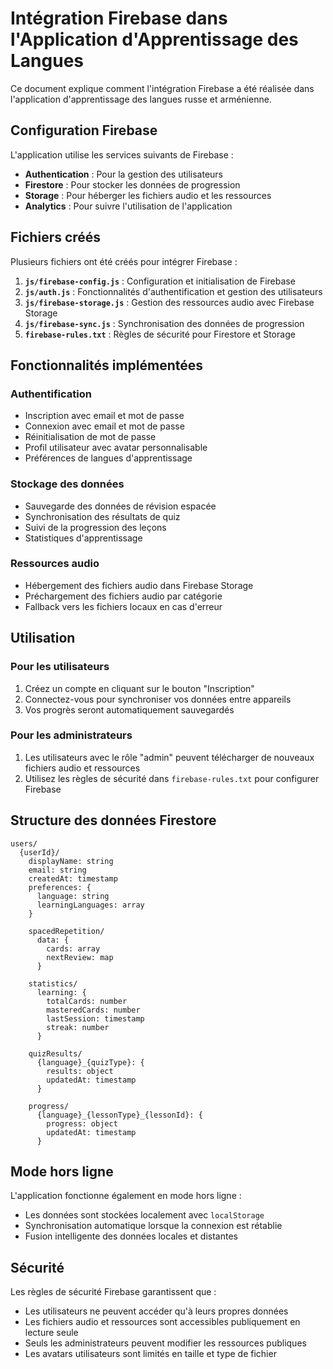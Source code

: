 # Intégration Firebase dans l'Application d'Apprentissage des Langues

Ce document explique comment l'intégration Firebase a été réalisée dans l'application d'apprentissage des langues russe et arménienne.

## Configuration Firebase

L'application utilise les services suivants de Firebase :

- **Authentication** : Pour la gestion des utilisateurs
- **Firestore** : Pour stocker les données de progression
- **Storage** : Pour héberger les fichiers audio et les ressources
- **Analytics** : Pour suivre l'utilisation de l'application

## Fichiers créés

Plusieurs fichiers ont été créés pour intégrer Firebase :

1. **`js/firebase-config.js`** : Configuration et initialisation de Firebase
2. **`js/auth.js`** : Fonctionnalités d'authentification et gestion des utilisateurs
3. **`js/firebase-storage.js`** : Gestion des ressources audio avec Firebase Storage
4. **`js/firebase-sync.js`** : Synchronisation des données de progression
5. **`firebase-rules.txt`** : Règles de sécurité pour Firestore et Storage

## Fonctionnalités implémentées

### Authentification

- Inscription avec email et mot de passe
- Connexion avec email et mot de passe
- Réinitialisation de mot de passe
- Profil utilisateur avec avatar personnalisable
- Préférences de langues d'apprentissage

### Stockage des données

- Sauvegarde des données de révision espacée
- Synchronisation des résultats de quiz
- Suivi de la progression des leçons
- Statistiques d'apprentissage

### Ressources audio

- Hébergement des fichiers audio dans Firebase Storage
- Préchargement des fichiers audio par catégorie
- Fallback vers les fichiers locaux en cas d'erreur

## Utilisation

### Pour les utilisateurs

1. Créez un compte en cliquant sur le bouton "Inscription"
2. Connectez-vous pour synchroniser vos données entre appareils
3. Vos progrès seront automatiquement sauvegardés

### Pour les administrateurs

1. Les utilisateurs avec le rôle "admin" peuvent télécharger de nouveaux fichiers audio et ressources
2. Utilisez les règles de sécurité dans `firebase-rules.txt` pour configurer Firebase

## Structure des données Firestore

```
users/
  {userId}/
    displayName: string
    email: string
    createdAt: timestamp
    preferences: {
      language: string
      learningLanguages: array
    }
    
    spacedRepetition/
      data: {
        cards: array
        nextReview: map
      }
      
    statistics/
      learning: {
        totalCards: number
        masteredCards: number
        lastSession: timestamp
        streak: number
      }
      
    quizResults/
      {language}_{quizType}: {
        results: object
        updatedAt: timestamp
      }
      
    progress/
      {language}_{lessonType}_{lessonId}: {
        progress: object
        updatedAt: timestamp
      }
```

## Mode hors ligne

L'application fonctionne également en mode hors ligne :

- Les données sont stockées localement avec `localStorage`
- Synchronisation automatique lorsque la connexion est rétablie
- Fusion intelligente des données locales et distantes

## Sécurité

Les règles de sécurité Firebase garantissent que :

- Les utilisateurs ne peuvent accéder qu'à leurs propres données
- Les fichiers audio et ressources sont accessibles publiquement en lecture seule
- Seuls les administrateurs peuvent modifier les ressources publiques
- Les avatars utilisateurs sont limités en taille et type de fichier